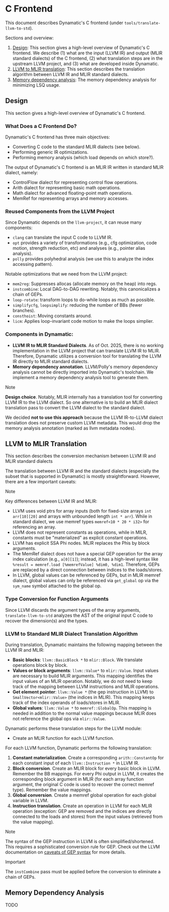 # C Frontend

This document describes Dynamatic's C frontend (under `tools/translate-llvm-to-std`).

Sections and overview:

1. [Design](#design): This section gives a high-level overview of Dynamatic's C frontend. We describe (1) what are the input (LLVM IR) and output (MLIR standard dialects) of the C frontend, (2) what translation steps are in the upstream LLVM project, and (3) what are developed inside Dynamatic.
2. [LLVM to MLIR translation](#llvm-to-mlir-translation): This section describes the translation algorithm between LLVM IR and MLIR standard dialects.
3. [Memory dependency analysis](#memory-dependency-analysis): The memory dependency analysis for minimizing LSQ usage.

## Design 

This section gives a high-level overview of Dynamatic's C frontend.

### What Does a C Frontend Do?

Dynamatic's C frontend has three main objectives:
- Converting C code to the standard MLIR dialects (see below).
- Performing generic IR optimizations.
- Performing memory analysis (which load depends on which store?).

The output of Dynamatic's C frontend is an MLIR IR written in standard MLIR dialect, namely:
- ControlFlow dialect for representing control flow operations.
- Arith dialect for representing basic math operations.
- Math dialect for advanced floating-point math operations.
- MemRef for representing arrays and memory accesses.

### Reused Components from the LLVM Project

Since Dynamatic depends on the `llvm-project`, it can reuse many components:
- `clang` can translate the input C code to LLVM IR.
- `opt` provides a variety of transformations (e.g., cfg optimization, code motion, strength reduction, etc) and analyses (e.g., pointer alias analysis).
- `polly` provides polyhedral analysis (we use this to analyze the index accessing pattern).

Notable optimizations that we need from the LLVM project:
- `mem2reg`: Suppresses allocas (allocate memory on the heap) into regs.
- `instcombine`: Local DAG-to-DAG rewriting. Notably, this canonicalizes a chain of GEPs.
- `loop-rotate`: transform loops to do-while loops as much as possible.
- `simplifycfg`, `loopsimplify`: reducing the number of BBs (fewer branches).
- `consthoist`: Moving constants around.
- `licm`: Applies loop-invariant code motion to make the loops simplier.

### Components in Dynamatic: 

- **LLVM IR to MLIR Standard Dialects**. As of Oct. 2025, there is no working implementation in the LLVM project that can translate LLVM IR to MLIR. Therefore, Dynamatic utilizes a conversion tool for translating the LLVM IR directly to MLIR standard dialects.
- **Memory dependency annotation**. LLVM/Polly's memory dependency analysis cannot be directly imported into Dynamatic's toolchain. We implement a memory dependency analysis tool to generate them.

> [!NOTE]
> **Design choice**. Notably, MLIR internally has a translation tool for converting LLVM IR to the LLVM dialect. So one alternative is to build an MLIR dialect translation pass to convert the LLVM dialect to the standard dialect.
> 
> We decided **not to use this approach** because the LLVM IR-to-LLVM dialect translation does not preserve custom LLVM metadata. This would drop the memory analysis annotation (marked as llvm metadata nodes).

## LLVM to MLIR Translation

This section describes the conversion mechanism between LLVM IR and MLIR standard dialects

The translation between LLVM IR and the standard dialects (especially the subset that is supported in Dynamatic) is mostly straightforward. However, there are a few important caveats:

> [!NOTE]
> Key differences between LLVM IR and MLIR:
> - LLVM uses void ptrs for array inputs (both for fixed-size arrays `int arr[10][20]` and arrays with unbounded length `int * arr`). While in standard dialect, we use memref types `memref<10 * 20 * i32>` for referencing an array.
> - LLVM does not represent constants as operations, while in MILR, constants must be "materialized" as explicit constant operations.
> - LLVM has explicit SSA Phi nodes. MLIR replaces the Phis by block arguments.
> - The MemRef dialect does not have a special GEP operation for the array index calculation (e.g., `a[0][1]`); instead, it has a high-level syntax like `%result = memref.load [%memrefValue] %dim0, %dim1`. Therefore, GEPs are replaced by a direct connection between indices to the loads/stores. 
> - In LLVM, global values can be referenced by GEPs, but in MLIR memref dialect, global values can only be referenced via `get_global` op via the `sym_name` symbol attached to the global op.

### Type Conversion for Function Arguments

Since LLVM discards the argument types of the array arguments, `translate-llvm-to-std` analyzes the AST of the original input C code to recover the dimension(s) and the types.

### LLVM to Standard MLIR Dialect Translation Algorithm

During translation, Dynamatic maintains the following mapping between the LLVM
IR and MLIR:
- **Basic blocks**: `llvm::BasicBlock *` to `mlir::Block`. We translate operations block by block. 
- **Values or block arguments**: `llvm::Value*` to `mlir::Value`. Input values are necessary to build MLIR arguments. This mapping identifies the input values of an MLIR operation. Notably, we do not need to keep track of the mapping between LLVM instructions and MLIR operations.
- **Get element pointer**: `llvm::Value *` (the gep instruction in LLVM) to `SmallVector<mlir::Value>` (the indices in MLIR). This mapping keeps track of the index operands of loads/stores in MLIR.
- **Global values**: `llvm::Value *` to `memref::GlobalOp`. This mapping is needed in addition to the normal value mappings because MLIR does not reference the global ops via `mlir::Value`.

Dynamatic performs these translation steps for the LLVM module:

- Create an MLIR function for each LLVM function.

For each LLVM function, Dynamatic performs the following translation:

1. **Constant materialization**. Create a corresponding `arith::ConstantOp` for each constant input of each `llvm::Instruction *` in LLVM IR.
2. **Block conversion**. Create an MLIR block for every basic block in LLVM. Remember the BB mappings. For every Phi output in LLVM, it creates the corresponding block argument in MLIR (for each array function argument, the original C code is used to recover the correct memref type). Remember the value mappings.
3. **Global conversion**. Create a memref global operation for each global variable in LLVM.
4. **Instruction translation**. Create an operation in LLVM for each MLIR operation (exception: GEP are removed and the indices are directly connected to the loads and stores) from the input values (retrieved from the value mapping).

> [!NOTE]
> The syntax of the GEP instruction in LLVM is often simplified/shortened. This requires a sophisticated conversion rule for GEP. Check out the LLVM documentation on [caveats of GEP syntax](https://llvm.org/docs/GetElementPtr.html) for more details.

> [!IMPORTANT]
> The `instCombine` pass must be applied before the conversion to eliminate a
> chain of GEPs.

## Memory Dependency Analysis

TODO
